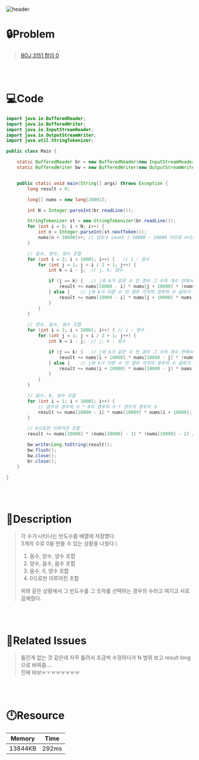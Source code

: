 ![header](https://capsule-render.vercel.app/api?type=waving&height=200&color=0:FF658D,100:FFCB32&text=BOJ%203151&fontColor=FFFFFF&fontAlign=80&fontAlignY=35&fontSize=50)

# **🔒Problem**

> [BOJ 3151 합이 0](https://www.acmicpc.net/problem/3151)

<br>
<br>

# **💻Code**

```java
import java.io.BufferedReader;
import java.io.BufferedWriter;
import java.io.InputStreamReader;
import java.io.OutputStreamWriter;
import java.util.StringTokenizer;

public class Main {

    static BufferedReader br = new BufferedReader(new InputStreamReader(System.in));
    static BufferedWriter bw = new BufferedWriter(new OutputStreamWriter(System.out));


    public static void main(String[] args) throws Exception {
        long result = 0;

        long[] nums = new long[20001];

        int N = Integer.parseInt(br.readLine());

        StringTokenizer st = new StringTokenizer(br.readLine());
        for (int i = 0; i < N; i++) {
            int n = Integer.parseInt(st.nextToken());
            nums[n + 10000]++; // 빈도수 count (-10000 ~ 10000 이므로 n+10000)
        }

        // 음수, 양수, 양수 조합
        for (int i = 2; i < 10001; i++) {   // i : 음수
            for (int j = 1; j < i / 2 + 1; j++) {
                int k = i - j;  // j, k: 양수

                if (j == k) {   // j와 k가 같은 수 인 경우 그 수의 개수 안에서 2개 뽑기
                    result += nums[10000 - i] * nums[j + 10000] * (nums[j + 10000] - 1) / 2;
                } else {    // j와 k가 다른 수 인 경우 각각의 경우의 수 곱하기
                    result += nums[10000 - i] * nums[j + 10000] * nums[k + 10000];
                }
            }
        }

        // 양수, 음수, 음수 조합
        for (int i = 2; i < 10001; i++) { // i : 양수
            for (int j = 1; j < i / 2 + 1; j++) {
                int k = i - j;  // j, k : 음수

                if (j == k) {   // j와 k가 같은 수 인 경우 그 수의 개수 안에서 2개 뽑기
                    result += nums[i + 10000] * nums[10000 - j] * (nums[10000 - j] - 1) / 2;
                } else {    // j와 k가 다른 수 인 경우 각각의 경우의 수 곱하기
                    result += nums[i + 10000] * nums[10000 - j] * nums[10000 - k];
                }
            }
        }

        // 음수, 0, 양수 조합
        for (int i = 1; i < 10001; i++) {
            // 음수의 경우의 수 * 0의 경우의 수 * 양수의 경우의 수
            result += nums[10000 - i] * nums[10000] * nums[i + 10000];
        }

        // 0으로만 이루어진 조합
        result += nums[10000] * (nums[10000] - 1) * (nums[10000] - 2) / 6;

        bw.write(Long.toString(result));
        bw.flush();
        bw.close();
        br.close();
    }

}

```

<br>
<br>

# **🔑Description**

> 각 수가 나타나는 빈도수를 배열에 저장했다.\
> 3개의 수로 0을 만들 수 있는 상황을 나눴다.\
>
> 1. 음수, 양수, 양수 조합
> 2. 양수, 음수, 음수 조합
> 3. 음수, 0, 양수 조합
> 4. 0으로만 이루어진 조합
>
> 위와 같은 상황에서 그 빈도수를 그 숫자를 선택하는 경우의 수라고 여기고 서로 곱해줬다.

<br>
<br>

# **📑Related Issues**

> 틀린게 없는 것 같은데 자꾸 틀려서 조금씩 수정하다가 N 범위 보고 result long으로 바꿔줌....\
> 진짜 바보ㅠㅜㅠㅠㅠㅠㅠㅠ

<br>
<br>

# **🕛Resource**

| Memory  | Time  |
| ------- | ----- |
| 13844KB | 292ms |
